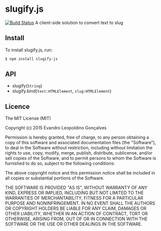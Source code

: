 # slugify.js
[![Build
Status](https://travis-ci.org/EvandroLG/slugify.js.svg?branch=master)](https://travis-ci.org/EvandroLG/slugify.js)
A client-side solution to convert text to slug

## Install
To install slugify.js, run:
```sh
$ npm install slugify-js
```

## API
* slugify(<code>String</code>)
* slugify.bind(<code>text:HTMLElement</code>, <code>slug:HTMLElement</code>)

## Licence
The MIT License (MIT)

Copyright (c) 2015 Evandro Leopoldino Gonçalves 

Permission is hereby granted, free of charge, to any person obtaining a copy of this software and associated documentation files (the "Software"), to deal in the Software without restriction, including without limitation the rights to use, copy, modify, merge, publish, distribute, sublicense, and/or sell copies of the Software, and to permit persons to whom the Software is furnished to do so, subject to the following conditions:

The above copyright notice and this permission notice shall be included in all copies or substantial portions of the Software.

THE SOFTWARE IS PROVIDED "AS IS", WITHOUT WARRANTY OF ANY KIND, EXPRESS OR IMPLIED, INCLUDING BUT NOT LIMITED TO THE WARRANTIES OF MERCHANTABILITY, FITNESS FOR A PARTICULAR PURPOSE AND NONINFRINGEMENT. IN NO EVENT SHALL THE AUTHORS OR COPYRIGHT HOLDERS BE LIABLE FOR ANY CLAIM, DAMAGES OR OTHER LIABILITY, WHETHER IN AN ACTION OF CONTRACT, TORT OR OTHERWISE, ARISING FROM, OUT OF OR IN CONNECTION WITH THE SOFTWARE OR THE USE OR OTHER DEALINGS IN THE SOFTWARE.
